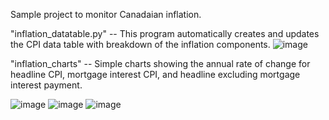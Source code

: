 Sample project to monitor Canadaian inflation. 

"inflation_datatable.py" -- This program automatically creates and updates the CPI data table with breakdown of the inflation components.
![image](https://github.com/user-attachments/assets/b2f49394-5afc-4e40-86d3-ec866b4bdefc)


"inflation_charts" -- Simple charts showing the annual rate of change for headline CPI, mortgage interest CPI, and headline excluding mortgage interest payment.

![image](https://github.com/user-attachments/assets/2265144f-b18f-4a16-bfeb-358b140ebe84)
![image](https://github.com/user-attachments/assets/9eff8ac1-a6f9-4633-9760-034789fbc393)
![image](https://github.com/user-attachments/assets/d14fc2d6-06e1-4604-af7f-0bf3e8af8885)
